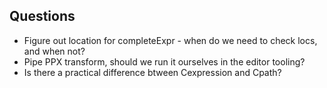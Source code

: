 ## Questions

- Figure out location for completeExpr - when do we need to check locs, and when not?
- Pipe PPX transform, should we run it ourselves in the editor tooling?
- Is there a practical difference btween Cexpression and Cpath?
